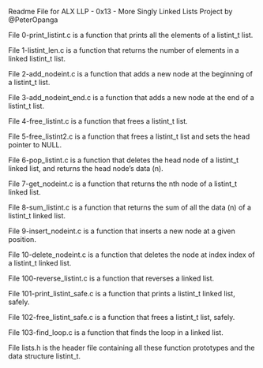 Readme File for ALX LLP - 0x13 - More Singly Linked Lists Project by @PeterOpanga

File 0-print_listint.c is a function that prints all the elements of a listint_t list.


File 1-listint_len.c is a function that returns the number of elements in a linked listint_t list.


File 2-add_nodeint.c is a function that adds a new node at the beginning of a listint_t list.


File 3-add_nodeint_end.c is a function that adds a new node at the end of a listint_t list.


File 4-free_listint.c is a function that frees a listint_t list.


File 5-free_listint2.c is a function that frees a listint_t list and sets the head pointer to NULL.


File 6-pop_listint.c is a function that deletes the head node of a listint_t linked list, and returns the head node’s data (n).


File 7-get_nodeint.c is a function that returns the nth node of a listint_t linked list.


File 8-sum_listint.c is a function that returns the sum of all the data (n) of a listint_t linked list.


File 9-insert_nodeint.c is a function that inserts a new node at a given position.


File 10-delete_nodeint.c is a function that deletes the node at index index of a listint_t linked list.


File 100-reverse_listint.c is a function that reverses a linked list.


File 101-print_listint_safe.c is a function that prints a listint_t linked list, safely.


File 102-free_listint_safe.c is a function that frees a listint_t list, safely.


File 103-find_loop.c is a function that finds the loop in a linked list.


File lists.h is the header file containing all these function prototypes and the data structure listint_t.
